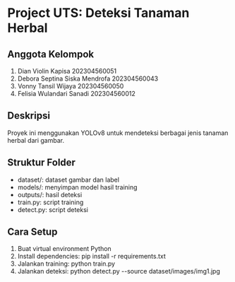 # Project UTS: Deteksi Tanaman Herbal

## Anggota Kelompok
1. Dian Violin Kapisa 202304560051
2. Debora Septina Siska Mendrofa 202304560043
3. Vonny Tansil Wijaya 202304560050
4. Felisia Wulandari Sanadi 202304560012

## Deskripsi
Proyek ini menggunakan YOLOv8 untuk mendeteksi berbagai jenis tanaman herbal dari gambar.

## Struktur Folder
- dataset/: dataset gambar dan label
- models/: menyimpan model hasil training
- outputs/: hasil deteksi
- train.py: script training
- detect.py: script deteksi

## Cara Setup
1. Buat virtual environment Python
2. Install dependencies:
pip install -r requirements.txt
3. Jalankan training:
python train.py
4. Jalankan deteksi:
python detect.py --source dataset/images/img1.jpg
